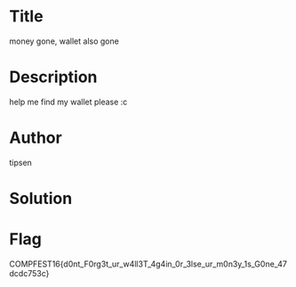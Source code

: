 # Title
money gone, wallet also gone

# Description
help me find my wallet please :c

# Author
tipsen

# Solution


# Flag
COMPFEST16{d0nt_F0rg3t_ur_w4ll3T_4g4in_0r_3lse_ur_m0n3y_1s_G0ne_47dcdc753c}